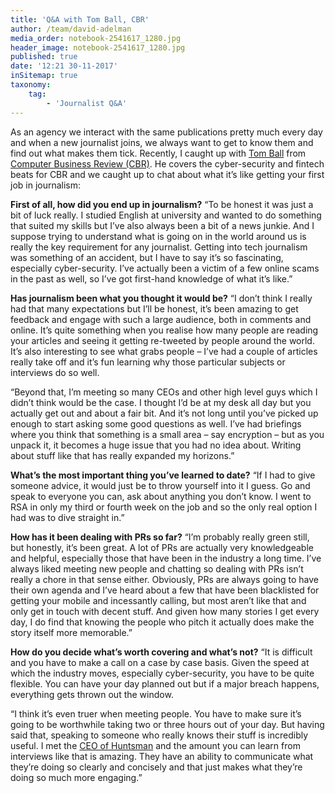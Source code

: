 ```yaml
---
title: 'Q&A with Tom Ball, CBR'
author: /team/david-adelman
media_order: notebook-2541617_1280.jpg
header_image: notebook-2541617_1280.jpg
published: true
date: '12:21 30-11-2017'
inSitemap: true
taxonomy:
    tag:
        - 'Journalist Q&A'
---
```


As an agency we interact with the same publications pretty much every day and when a new journalist joins, we always want to get to know them and find out what makes them tick. Recently, I caught up with [Tom Ball](https://www.cbronline.com/author/tom-ball/) from [Computer Business Review (CBR)](https://www.cbronline.com/). He covers the cyber-security and fintech beats for CBR and we caught up to chat about what it’s like getting your first job in journalism:

**First of all, how did you end up in journalism?** 
“To be honest it was just a bit of luck really. I studied English at university and wanted to do something that suited my skills but I’ve also always been a bit of a news junkie. And I suppose trying to understand what is going on in the world around us is really the key requirement for any journalist. Getting into tech journalism was something of an accident, but I have to say it’s so fascinating, especially cyber-security. I’ve actually been a victim of a few online scams in the past as well, so I’ve got first-hand knowledge of what it’s like.”

**Has journalism been what you thought it would be?**
“I don’t think I really had that many expectations but I’ll be honest, it’s been amazing to get feedback and engage with such a large audience, both in comments and online. It’s quite something when you realise how many people are reading your articles and seeing it getting re-tweeted by people around the world. It’s also interesting to see what grabs people – I’ve had a couple of articles really take off and it’s fun learning why those particular subjects or interviews do so well. 

“Beyond that, I’m meeting so many CEOs and other high level guys which I didn’t think would be the case. I thought I’d be at my desk all day but you actually get out and about a fair bit. And it’s not long until you’ve picked up enough to start asking some good questions as well. I’ve had briefings where you think that something is a small area – say encryption – but as you unpack it, it becomes a huge issue that you had no idea about. Writing about stuff like that has really expanded my horizons.”  

**What’s the most important thing you’ve learned to date?**
“If I had to give someone advice, it would just be to throw yourself into it I guess. Go and speak to everyone you can, ask about anything you don’t know. I went to RSA in only my third or fourth week on the job and so the only real option I had was to dive straight in.” 

**How has it been dealing with PRs so far?**
“I’m probably really green still, but honestly, it’s been great. A lot of PRs are actually very knowledgeable and helpful, especially those that have been in the industry a long time. I’ve always liked meeting new people and chatting so dealing with PRs isn’t really a chore in that sense either. Obviously, PRs are always going to have their own agenda and I’ve heard about a few that have been blacklisted for getting your mobile and incessantly calling, but most aren’t like that and only get in touch with decent stuff. And given how many stories I get every day, I do find that knowing the people who pitch it actually does make the story itself more memorable.” 

**How do you decide what’s worth covering and what’s not?**
“It is difficult and you have to make a call on a case by case basis. Given the speed at which the industry moves, especially cyber-security, you have to be quite flexible. You can have your day planned out but if a major breach happens, everything gets thrown out the window. 

“I think it’s even truer when meeting people. You have to make sure it’s going to be worthwhile taking two or three hours out of your day. But having said that, speaking to someone who really knows their stuff is incredibly useful. I met the [CEO of Huntsman](https://www.cbronline.com/news/cybersecurity/automation-key-future-cyber-security/) and the amount you can learn from interviews like that is amazing. They have an ability to communicate what they’re doing so clearly and concisely and that just makes what they’re doing so much more engaging.”
